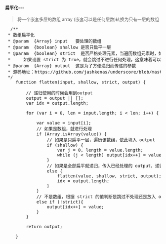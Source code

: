 #### 扁平化---
  
  >将一个嵌套多层的数组 array (嵌套可以是任何层数)转换为只有一层的数组
    
  <pre>
  /**
 * 数组扁平化
 * @param  {Array} input   要处理的数组
 * @param  {boolean} shallow 是否只扁平一层
 * @param  {boolean} strict  是否严格处理元素，当遍历数组元素时，如果元素不是数组，就会对 strict 取反的结果进行判断，
 *     如果设置 strict 为 true，就会跳过不进行任何处理，这意味着可以过滤非数组的元素
 * @param  {Array} output  这是为了方便递归而传递的参数
 * 源码地址：https://github.com/jashkenas/underscore/blob/master/underscore.js#L528
 */
    function flatten(input, shallow, strict, output) {

        // 递归使用的时候会用到output
        output = output || [];
        var idx = output.length;

        for (var i = 0, len = input.length; i < len; i++) {

            var value = input[i];
            // 如果是数组，就进行处理
            if (Array.isArray(value)) {
                // 如果是只扁平一层，遍历该数组，依此填入 output
                if (shallow) {
                    var j = 0, length = value.length;
                    while (j < length) output[idx++] = value[j++];
                }
                // 如果是全部扁平就递归，传入已经处理的 output，递归中接着处理 output
                else {
                    flatten(value, shallow, strict, output);
                    idx = output.length;
                }
            }
            // 不是数组，根据 strict 的值判断是跳过不处理还是放入 output
            else if (!strict){
                output[idx++] = value;
            }
        }

        return output;

    }
  </pre>
